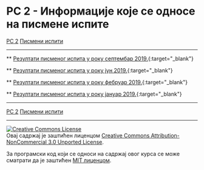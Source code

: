 # РС 2 - Информације које се односе на писмене испите

[РС 2](../../README.md) [Писмени испити](../README.md)

---
** [Резултати писменог испита у року септембар 2019.](./Rezultati.septembar2019.pdf){:target="_blank"}

** [Резултати писменог испита у року јун 2019.](./Rezultati.jun2019.pdf){:target="_blank"}

** [Резултати писменог испита у року фебруар 2019.](./Rezultati.februar2019.pdf){:target="_blank"}

** [Резултати писменог испита у року јануар 2019.](./Rezultati.januar2019.pdf){:target="_blank"}

---

[РС 2](../../README.md) [Писмени испити](../README.md)

---

<a rel="license" href="http://creativecommons.org/licenses/by-nc/3.0/"><img alt="Creative Commons License" style="border-width:0" src="https://i.creativecommons.org/l/by-nc/3.0/88x31.png" /></a><br />Овај садржај је заштићен лиценцом <a rel="license" href="http://creativecommons.org/licenses/by-nc/3.0/">Creative Commons Attribution-NonCommercial 3.0 Unported License</a>.

За програмски код који се односи на садржај овог курса се може сматрати да је заштићен [MIT лиценцом](/LICENSE).
